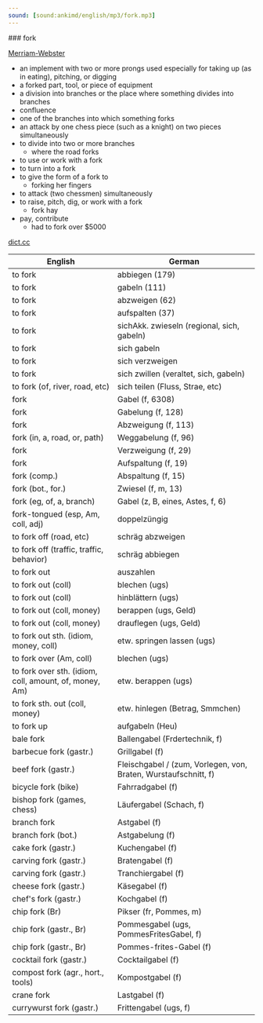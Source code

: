 ```yaml
---
sound: [sound:ankimd/english/mp3/fork.mp3]
---
```


\### fork

[Merriam-Webster](https://www.merriam-webster.com/dictionary/fork)

- an implement with two or more prongs used especially for taking up (as in eating), pitching, or digging
- a forked part, tool, or piece of equipment
- a division into branches or the place where something divides into branches
- confluence
- one of the branches into which something forks
- an attack by one chess piece (such as a knight) on two pieces simultaneously
- to divide into two or more branches
    - where the road forks
- to use or work with a fork
- to turn into a fork
- to give the form of a fork to
    - forking her fingers
- to attack (two chessmen) simultaneously
- to raise, pitch, dig, or work with a fork
    - fork hay
- pay, contribute
    - had to fork over $5000

[dict.cc](https://www.dict.cc/fork)

| English        | German       |
| -------------- | ------------ |
| to fork | abbiegen (179) |
| to fork | gabeln (111) |
| to fork | abzweigen (62) |
| to fork | aufspalten (37) |
| to fork | sichAkk. zwieseln (regional, sich, gabeln) |
| to fork | sich gabeln |
| to fork | sich verzweigen |
| to fork | sich zwillen (veraltet, sich, gabeln) |
| to fork (of, river, road, etc) | sich teilen (Fluss, Strae, etc) |
| fork | Gabel (f, 6308) |
| fork | Gabelung (f, 128) |
| fork | Abzweigung (f, 113) |
| fork (in, a, road, or, path) | Weggabelung (f, 96) |
| fork | Verzweigung (f, 29) |
| fork | Aufspaltung (f, 19) |
| fork (comp.) | Abspaltung (f, 15) |
| fork (bot., for.) | Zwiesel (f, m, 13) |
| fork (eg, of, a, branch) | Gabel (z, B, eines, Astes, f, 6) |
| fork-tongued (esp, Am, coll, adj) | doppelzüngig |
| to fork off (road, etc) | schräg abzweigen |
| to fork off (traffic, traffic, behavior) | schräg abbiegen |
| to fork out | auszahlen |
| to fork out (coll) | blechen (ugs) |
| to fork out (coll) | hinblättern (ugs) |
| to fork out (coll, money) | berappen (ugs, Geld) |
| to fork out (coll, money) | drauflegen (ugs, Geld) |
| to fork out sth. (idiom, money, coll) | etw. springen lassen (ugs) |
| to fork over (Am, coll) | blechen (ugs) |
| to fork over sth. (idiom, coll, amount, of, money, Am) | etw. berappen (ugs) |
| to fork sth. out (coll, money) | etw. hinlegen (Betrag, Smmchen) |
| to fork up | aufgabeln (Heu) |
| bale fork | Ballengabel (Frdertechnik, f) |
| barbecue fork (gastr.) | Grillgabel (f) |
| beef fork (gastr.) | Fleischgabel / (zum, Vorlegen, von, Braten, Wurstaufschnitt, f) |
| bicycle fork (bike) | Fahrradgabel (f) |
| bishop fork (games, chess) | Läufergabel (Schach, f) |
| branch fork | Astgabel (f) |
| branch fork (bot.) | Astgabelung (f) |
| cake fork (gastr.) | Kuchengabel (f) |
| carving fork (gastr.) | Bratengabel (f) |
| carving fork (gastr.) | Tranchiergabel (f) |
| cheese fork (gastr.) | Käsegabel (f) |
| chef's fork (gastr.) | Kochgabel (f) |
| chip fork (Br) | Pikser (fr, Pommes, m) |
| chip fork (gastr., Br) | Pommesgabel (ugs, PommesFritesGabel, f) |
| chip fork (gastr., Br) | Pommes-frites-Gabel (f) |
| cocktail fork (gastr.) | Cocktailgabel (f) |
| compost fork (agr., hort., tools) | Kompostgabel (f) |
| crane fork | Lastgabel (f) |
| currywurst fork (gastr.) | Frittengabel (ugs, f) |
